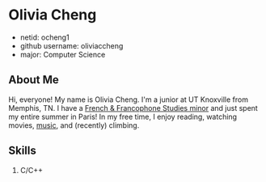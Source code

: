 # Olivia Cheng
- netid: ocheng1
- github username: oliviaccheng
- major: Computer Science
## About Me
Hi, everyone! My name is Olivia Cheng. I'm a junior at UT Knoxville from Memphis, TN. I have a [French & Francophone Studies minor](https://wlc.utk.edu/french/minor/) and just spent my entire summer in Paris! In my free time, I enjoy reading, watching movies, [music](https://www.youtube.com/watch?v=dQw4w9WgXcQ), and (recently) climbing.
## Skills
1. C/C++